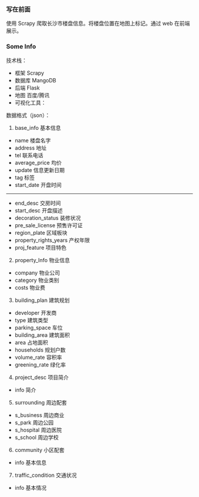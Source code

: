 ### 写在前面

使用 Scrapy 爬取长沙市楼盘信息。将楼盘位置在地图上标记。通过 web 在前端展示。

### Some Info

技术栈：

- 框架 Scrapy
- 数据库 MangoDB
- 后端 Flask
- 地图 百度/腾讯
- 可视化工具：

数据格式（json）：

1. base_info    基本信息

- name	楼盘名字
- address    地址
- tel    联系电话
- average_price    均价
- update    信息更新日期
- tag    标签
- start_date    开盘时间

---



- end_desc    交房时间
- start_desc     开盘描述
- decoration_status    装修状况
- pre_sale_license    预售许可证
- region_plate    区域板块
- property_rights_years    产权年限
- proj_feature    项目特色

2. property_Info    物业信息

- company    物业公司
- category    物业类别
- costs    物业费

3. building_plan    建筑规划

- developer    开发商
- type    建筑类型
- parking_space    车位
- building_area    建筑面积
- area    占地面积
- households    规划户数
- volume_rate    容积率
- greening_rate    绿化率

4. project_desc    项目简介

- info    简介

5. surrounding    周边配套

- s_business    周边商业
- s_park    周边公园
- s_hospital    周边医院
- s_school    周边学校

6. community    小区配套

- info    基本信息

7. traffic_condition    交通状况

- info     基本情况